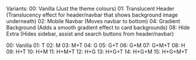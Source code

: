 Variants:
00: Vanilla (Just the theme colours)
01: Translucent Header (Translucency effect for header/navbar that shows background image underneath)
02: Mobile Navbar (Moves navbar to bottom)
04: Gradient Background (Adds a smooth gradient effect to card backgrounds)
08: Hide Extra (Hides sidebar, assist and search buttons from header/navbar)

00: Vanilla
01: T
02: M
03: M+T
04: G
05: G+T
06: G+M
07: G+M+T
08: H
09: H+T
10: H+M
11: H+M+T
12: H+G
13: H+G+T
14: H+G+M
15: H+G+M+T